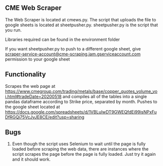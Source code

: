 ## CME Web Scraper
The Web Scraper is located at cmews.py. The script that uploads the file to google sheets is located at sheetpusher.py. sheetpusher.py is the script that you run. 

Libraries required can be found in the environment folder

If you want sheetpusher.py to push to a different google sheet, give scraper-service-account@cme-scraping.iam.gserviceaccount.com permission to your google sheet 

## Functionality
Scrapes the web page at https://www.cmegroup.com/trading/metals/base/copper_quotes_volume_voi.html#tradeDate=20200518 and compiles all of the tables into a single pandas dataframe according to Strike price, separated by month. Pushes to the google sheet located at https://docs.google.com/spreadsheets/d/1VBLulwDT9GWEQfdEi99isNPxFuDfRGQi75VcJvJE8CE/edit?usp=sharing

## Bugs
1. Even though the script uses Selenium to wait until the page is fully loaded before scraping the web data, there are instances where the script scrapes the page before the page is fully loaded. Just try it again and it should work.